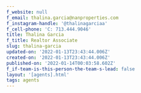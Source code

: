 ```yaml
---
f_website: null
f_email: thalina.garcia@nanproperties.com
f_instagram-handle: '@thalinagarciaa'
f_cell-phone: 'C: 713.444.9046'
title: Thalina Garcia
f_title: Realtor Associate
slug: thalina-garcia
updated-on: '2022-01-13T23:43:44.006Z'
created-on: '2022-01-13T23:43:44.006Z'
published-on: '2022-01-14T00:03:58.602Z'
f_if-team-is-this-person-the-team-s-lead: false
layout: '[agents].html'
tags: agents
---
```



